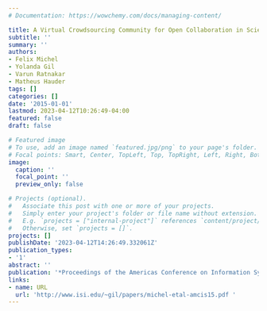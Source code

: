 ```yaml
---
# Documentation: https://wowchemy.com/docs/managing-content/

title: A Virtual Crowdsourcing Community for Open Collaboration in Science Processes
subtitle: ''
summary: ''
authors:
- Felix Michel
- Yolanda Gil
- Varun Ratnakar
- Matheus Hauder
tags: []
categories: []
date: '2015-01-01'
lastmod: 2023-04-12T10:26:49-04:00
featured: false
draft: false

# Featured image
# To use, add an image named `featured.jpg/png` to your page's folder.
# Focal points: Smart, Center, TopLeft, Top, TopRight, Left, Right, BottomLeft, Bottom, BottomRight.
image:
  caption: ''
  focal_point: ''
  preview_only: false

# Projects (optional).
#   Associate this post with one or more of your projects.
#   Simply enter your project's folder or file name without extension.
#   E.g. `projects = ["internal-project"]` references `content/project/deep-learning/index.md`.
#   Otherwise, set `projects = []`.
projects: []
publishDate: '2023-04-12T14:26:49.332061Z'
publication_types:
- '1'
abstract: ''
publication: '*Proceedings of the Americas Conference on Information Systems (AMCIS)*'
links:
- name: URL
  url: 'http://www.isi.edu/~gil/papers/michel-etal-amcis15.pdf '
---
```

